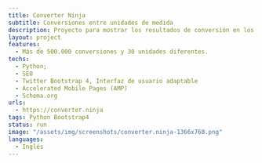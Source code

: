 ```yaml
---
title: Converter Ninja
subtitle: Conversiones entre unidades de medida
description: Proyecto para mostrar los resultados de conversión en los motores de busqueda.
layout: project
features:
  - Más de 500.000 conversiones y 30 unidades diferentes.
techs:
  - Python; 
  - SEO
  - Twitter Bootstrap 4, Interfaz de usuario adaptable
  - Accelerated Mobile Pages (AMP)
  - Schema.org
urls:
  - https://converter.ninja
tags: Python Bootstrap4
status: run
image: "/assets/img/screenshots/converter.ninja-1366x768.png"
languages:
  - Inglés
---
```


